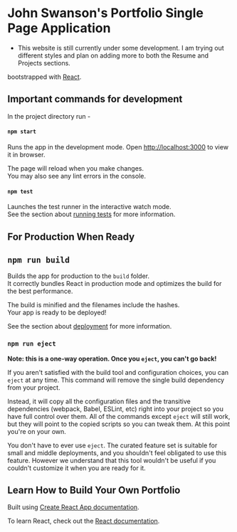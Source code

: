 # John Swanson's Portfolio Single Page Application

- This website is still currently under some development. I am trying out different styles and plan on adding more to both the Resume and Projects sections.

bootstrapped with [React](https://github.com/facebook/create-react-app).

## Important commands for development

In the project directory run -

#### `npm start`

Runs the app in the development mode.
Open [http://localhost:3000](http://localhost:3000) to view it in browser.

The page will reload when you make changes.\
You may also see any lint errors in the console.

#### `npm test`

Launches the test runner in the interactive watch mode.\
See the section about [running tests](https://facebook.github.io/create-react-app/docs/running-tests) for more information.

## For Production When Ready
## `npm run build`

Builds the app for production to the `build` folder.\
It correctly bundles React in production mode and optimizes the build for the best performance.

The build is minified and the filenames include the hashes.\
Your app is ready to be deployed!

See the section about [deployment](https://facebook.github.io/create-react-app/docs/deployment) for more information.

### `npm run eject`

**Note: this is a one-way operation. Once you `eject`, you can't go back!**

If you aren't satisfied with the build tool and configuration choices, you can `eject` at any time. This command will remove the single build dependency from your project.

Instead, it will copy all the configuration files and the transitive dependencies (webpack, Babel, ESLint, etc) right into your project so you have full control over them. All of the commands except `eject` will still work, but they will point to the copied scripts so you can tweak them. At this point you're on your own.

You don't have to ever use `eject`. The curated feature set is suitable for small and middle deployments, and you shouldn't feel obligated to use this feature. However we understand that this tool wouldn't be useful if you couldn't customize it when you are ready for it.

## Learn How to Build Your Own Portfolio
Built using [Create React App documentation](https://facebook.github.io/create-react-app/docs/getting-started).

To learn React, check out the [React documentation](https://reactjs.org/).

